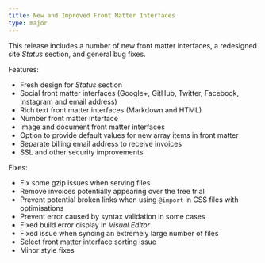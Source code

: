 ```yaml
---
title: New and Improved Front Matter Interfaces
type: major
---
```


This release includes a number of new front matter interfaces, a redesigned site *Status* section, and general bug fixes.

Features:

* Fresh design for *Status* section
* Social front matter interfaces (Google+, GitHub, Twitter, Facebook, Instagram and email address)
* Rich text front matter interfaces (Markdown and HTML)
* Number front matter interface
* Image and document front matter interfaces
* Option to provide default values for new array items in front matter
* Separate billing email address to receive invoices
* SSL and other security improvements

Fixes:

* Fix some gzip issues when serving files
* Remove invoices potentially appearing over the free trial
* Prevent potential broken links when using `@import` in CSS files with optimisations
* Prevent error caused by syntax validation in some cases
* Fixed build error display in *Visual Editor*
* Fixed issue when syncing an extremely large number of files
* Select front matter interface sorting issue
* Minor style fixes
